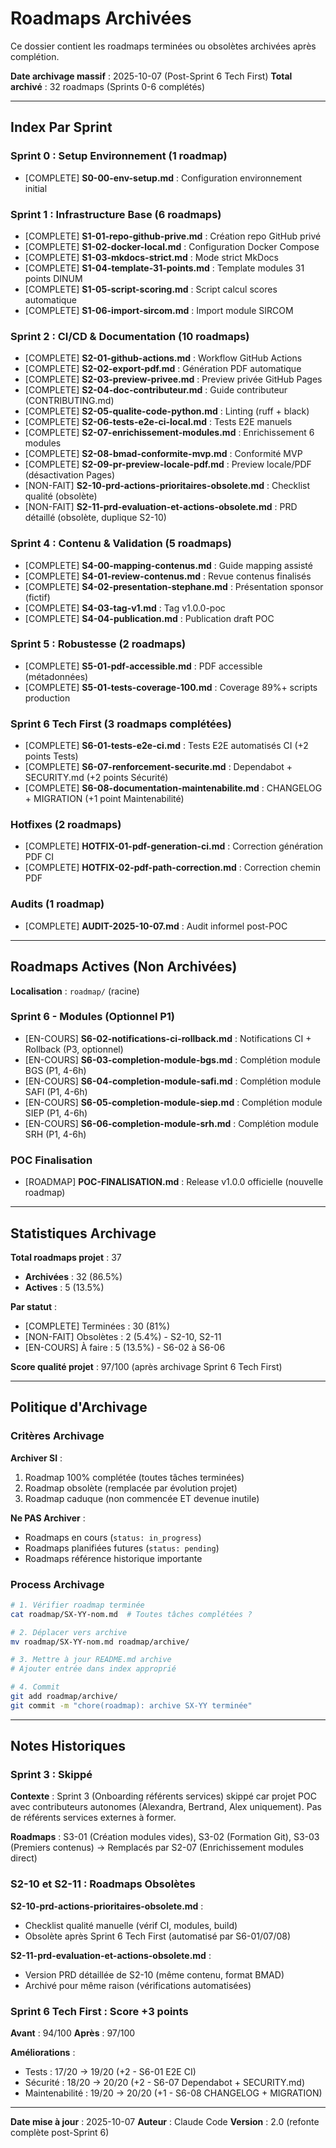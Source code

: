 # Roadmaps Archivées

Ce dossier contient les roadmaps terminées ou obsolètes archivées après complétion.

**Date archivage massif** : 2025-10-07 (Post-Sprint 6 Tech First)
**Total archivé** : 32 roadmaps (Sprints 0-6 complétés)

---

## Index Par Sprint

### Sprint 0 : Setup Environnement (1 roadmap)
- [COMPLETE] **S0-00-env-setup.md** : Configuration environnement initial

### Sprint 1 : Infrastructure Base (6 roadmaps)
- [COMPLETE] **S1-01-repo-github-prive.md** : Création repo GitHub privé
- [COMPLETE] **S1-02-docker-local.md** : Configuration Docker Compose
- [COMPLETE] **S1-03-mkdocs-strict.md** : Mode strict MkDocs
- [COMPLETE] **S1-04-template-31-points.md** : Template modules 31 points DINUM
- [COMPLETE] **S1-05-script-scoring.md** : Script calcul scores automatique
- [COMPLETE] **S1-06-import-sircom.md** : Import module SIRCOM

### Sprint 2 : CI/CD & Documentation (10 roadmaps)
- [COMPLETE] **S2-01-github-actions.md** : Workflow GitHub Actions
- [COMPLETE] **S2-02-export-pdf.md** : Génération PDF automatique
- [COMPLETE] **S2-03-preview-privee.md** : Preview privée GitHub Pages
- [COMPLETE] **S2-04-doc-contributeur.md** : Guide contributeur (CONTRIBUTING.md)
- [COMPLETE] **S2-05-qualite-code-python.md** : Linting (ruff + black)
- [COMPLETE] **S2-06-tests-e2e-ci-local.md** : Tests E2E manuels
- [COMPLETE] **S2-07-enrichissement-modules.md** : Enrichissement 6 modules
- [COMPLETE] **S2-08-bmad-conformite-mvp.md** : Conformité MVP
- [COMPLETE] **S2-09-pr-preview-locale-pdf.md** : Preview locale/PDF (désactivation Pages)
- [NON-FAIT] **S2-10-prd-actions-prioritaires-obsolete.md** : Checklist qualité (obsolète)
- [NON-FAIT] **S2-11-prd-evaluation-et-actions-obsolete.md** : PRD détaillé (obsolète, duplique S2-10)

### Sprint 4 : Contenu & Validation (5 roadmaps)
- [COMPLETE] **S4-00-mapping-contenus.md** : Guide mapping assisté
- [COMPLETE] **S4-01-review-contenus.md** : Revue contenus finalisés
- [COMPLETE] **S4-02-presentation-stephane.md** : Présentation sponsor (fictif)
- [COMPLETE] **S4-03-tag-v1.md** : Tag v1.0.0-poc
- [COMPLETE] **S4-04-publication.md** : Publication draft POC

### Sprint 5 : Robustesse (2 roadmaps)
- [COMPLETE] **S5-01-pdf-accessible.md** : PDF accessible (métadonnées)
- [COMPLETE] **S5-01-tests-coverage-100.md** : Coverage 89%+ scripts production

### Sprint 6 Tech First (3 roadmaps complétées)
- [COMPLETE] **S6-01-tests-e2e-ci.md** : Tests E2E automatisés CI (+2 points Tests)
- [COMPLETE] **S6-07-renforcement-securite.md** : Dependabot + SECURITY.md (+2 points Sécurité)
- [COMPLETE] **S6-08-documentation-maintenabilite.md** : CHANGELOG + MIGRATION (+1 point Maintenabilité)

### Hotfixes (2 roadmaps)
- [COMPLETE] **HOTFIX-01-pdf-generation-ci.md** : Correction génération PDF CI
- [COMPLETE] **HOTFIX-02-pdf-path-correction.md** : Correction chemin PDF

### Audits (1 roadmap)
- [COMPLETE] **AUDIT-2025-10-07.md** : Audit informel post-POC

---

## Roadmaps Actives (Non Archivées)

**Localisation** : `roadmap/` (racine)

### Sprint 6 - Modules (Optionnel P1)
- [EN-COURS] **S6-02-notifications-ci-rollback.md** : Notifications CI + Rollback (P3, optionnel)
- [EN-COURS] **S6-03-completion-module-bgs.md** : Complétion module BGS (P1, 4-6h)
- [EN-COURS] **S6-04-completion-module-safi.md** : Complétion module SAFI (P1, 4-6h)
- [EN-COURS] **S6-05-completion-module-siep.md** : Complétion module SIEP (P1, 4-6h)
- [EN-COURS] **S6-06-completion-module-srh.md** : Complétion module SRH (P1, 4-6h)

### POC Finalisation
- [ROADMAP] **POC-FINALISATION.md** : Release v1.0.0 officielle (nouvelle roadmap)

---

## Statistiques Archivage

**Total roadmaps projet** : 37
- **Archivées** : 32 (86.5%)
- **Actives** : 5 (13.5%)

**Par statut** :
- [COMPLETE] Terminées : 30 (81%)
- [NON-FAIT] Obsolètes : 2 (5.4%) - S2-10, S2-11
- [EN-COURS] À faire : 5 (13.5%) - S6-02 à S6-06

**Score qualité projet** : 97/100 (après archivage Sprint 6 Tech First)

---

## Politique d'Archivage

### Critères Archivage

**Archiver SI** :
1. Roadmap 100% complétée (toutes tâches terminées)
2. Roadmap obsolète (remplacée par évolution projet)
3. Roadmap caduque (non commencée ET devenue inutile)

**Ne PAS Archiver** :
- Roadmaps en cours (`status: in_progress`)
- Roadmaps planifiées futures (`status: pending`)
- Roadmaps référence historique importante

### Process Archivage

```bash
# 1. Vérifier roadmap terminée
cat roadmap/SX-YY-nom.md  # Toutes tâches complétées ?

# 2. Déplacer vers archive
mv roadmap/SX-YY-nom.md roadmap/archive/

# 3. Mettre à jour README.md archive
# Ajouter entrée dans index approprié

# 4. Commit
git add roadmap/archive/
git commit -m "chore(roadmap): archive SX-YY terminée"
```

---

## Notes Historiques

### Sprint 3 : Skippé

**Contexte** : Sprint 3 (Onboarding référents services) skippé car projet POC avec contributeurs autonomes (Alexandra, Bertrand, Alex uniquement). Pas de référents services externes à former.

**Roadmaps** : S3-01 (Création modules vides), S3-02 (Formation Git), S3-03 (Premiers contenus) → Remplacés par S2-07 (Enrichissement modules direct)

### S2-10 et S2-11 : Roadmaps Obsolètes

**S2-10-prd-actions-prioritaires-obsolete.md** :
- Checklist qualité manuelle (vérif CI, modules, build)
- Obsolète après Sprint 6 Tech First (automatisé par S6-01/07/08)

**S2-11-prd-evaluation-et-actions-obsolete.md** :
- Version PRD détaillée de S2-10 (même contenu, format BMAD)
- Archivé pour même raison (vérifications automatisées)

### Sprint 6 Tech First : Score +3 points

**Avant** : 94/100
**Après** : 97/100

**Améliorations** :
- Tests : 17/20 → 19/20 (+2 - S6-01 E2E CI)
- Sécurité : 18/20 → 20/20 (+2 - S6-07 Dependabot + SECURITY.md)
- Maintenabilité : 19/20 → 20/20 (+1 - S6-08 CHANGELOG + MIGRATION)

---

**Date mise à jour** : 2025-10-07
**Auteur** : Claude Code
**Version** : 2.0 (refonte complète post-Sprint 6)
